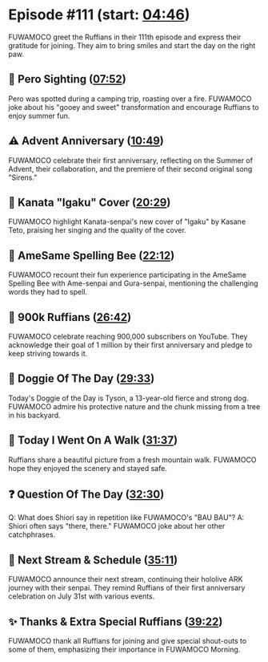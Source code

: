 # Episode #111 (start: [04:46](https://youtu.be/tstC1pnY44o?t=04m46s))

FUWAMOCO greet the Ruffians in their 111th episode and express their gratitude for joining. They aim to bring smiles and start the day on the right paw.

## 👀 Pero Sighting ([07:52](https://youtu.be/tstC1pnY44o?t=07m52s))

Pero was spotted during a camping trip, roasting over a fire. FUWAMOCO joke about his "gooey and sweet" transformation and encourage Ruffians to enjoy summer fun.

## ⚠️ Advent Anniversary ([10:49](https://youtu.be/tstC1pnY44o?t=10m49s))

FUWAMOCO celebrate their first anniversary, reflecting on the Summer of Advent, their collaboration, and the premiere of their second original song "Sirens."

## 🎤 Kanata "Igaku" Cover ([20:29](https://youtu.be/tstC1pnY44o?t=20m29s))

FUWAMOCO highlight Kanata-senpai's new cover of "Igaku" by Kasane Teto, praising her singing and the quality of the cover.

## 🐝 AmeSame Spelling Bee ([22:12](https://youtu.be/tstC1pnY44o?t=22m12s))

FUWAMOCO recount their fun experience participating in the AmeSame Spelling Bee with Ame-senpai and Gura-senpai, mentioning the challenging words they had to spell.

## 🐾 900k Ruffians ([26:42](https://youtu.be/tstC1pnY44o?t=26m42s))

FUWAMOCO celebrate reaching 900,000 subscribers on YouTube. They acknowledge their goal of 1 million by their first anniversary and pledge to keep striving towards it.

## 🐶 Doggie Of The Day ([29:33](https://youtu.be/tstC1pnY44o?t=29m33s))

Today's Doggie of the Day is Tyson, a 13-year-old fierce and strong dog. FUWAMOCO admire his protective nature and the chunk missing from a tree in his backyard.

## 🚶 Today I Went On A Walk ([31:37](https://youtu.be/tstC1pnY44o?t=31m37s))

Ruffians share a beautiful picture from a fresh mountain walk. FUWAMOCO hope they enjoyed the scenery and stayed safe.

## ❓ Question Of The Day ([32:30](https://youtu.be/tstC1pnY44o?t=32m30s))

Q: What does Shiori say in repetition like FUWAMOCO's "BAU BAU"? A: Shiori often says "there, there." FUWAMOCO joke about her other catchphrases.

## 📅 Next Stream & Schedule ([35:11](https://youtu.be/tstC1pnY44o?t=35m11s))

FUWAMOCO announce their next stream, continuing their hololive ARK journey with their senpai. They remind Ruffians of their first anniversary celebration on July 31st with various events.

## ✨ Thanks & Extra Special Ruffians ([39:22](https://youtu.be/tstC1pnY44o?t=39m22s))

FUWAMOCO thank all Ruffians for joining and give special shout-outs to some of them, emphasizing their importance in FUWAMOCO Morning.

